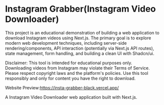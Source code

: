# Instagram Grabber(Instagram Video Downloader)

This project is an educational demonstration of building a web application to
download Instagram videos using Next.js. The primary goal is to explore modern
web development techniques, including server-side rendering/components, API
interaction (potentially via Next.js API routes), state management, form
handling, and building a clean UI with Shadcn/ui.

Disclaimer: This tool is intended for educational purposes only. Downloading
videos from Instagram may violate their Terms of Service. Please respect
copyright laws and the platform's policies. Use this tool responsibly and only
for content you have the right to download.

Website Preview:https://insta-grabber-black.vercel.app/

A Instagram Video Downloader web application built with Next.js.
